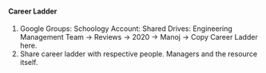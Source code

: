 #### Career Ladder 

1. Google Groups: Schoology Account: Shared Drives: Engineering Management Team -> Reviews -> 2020 -> Manoj -> Copy Career Ladder here. 
2. Share career ladder with respective people. Managers and the resource itself. 
